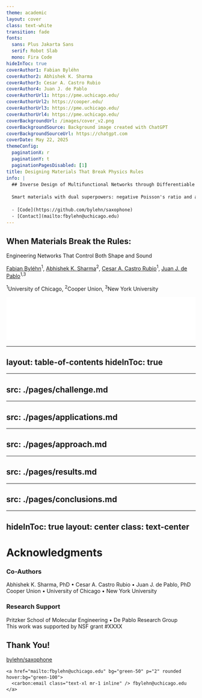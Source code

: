 ```yaml
---
theme: academic
layout: cover
class: text-white
transition: fade
fonts:
  sans: Plus Jakarta Sans
  serif: Robot Slab
  mono: Fira Code
hideInToc: true
coverAuthor1: Fabian Byléhn
coverAuthor2: Abhishek K. Sharma  
coverAuthor3: Cesar A. Castro Rubio
coverAuthor4: Juan J. de Pablo
coverAuthorUrl1: https://pme.uchicago.edu/
coverAuthorUrl2: https://cooper.edu/
coverAuthorUrl3: https://pme.uchicago.edu/
coverAuthorUrl4: https://pme.uchicago.edu/
coverBackgroundUrl: /images/cover_v2.png
coverBackgroundSource: Background image created with ChatGPT
coverBackgroundSourceUrl: https://chatgpt.com
coverDate: May 22, 2025
themeConfig:
  paginationX: r
  paginationY: t
  paginationPagesDisabled: [1]
title: Designing Materials That Break Physics Rules
info: |
  ## Inverse Design of Multifunctional Networks through Differentiable Optimization
  
  Smart materials with dual superpowers: negative Poisson's ratio and acoustic bandgaps
  
  - [Code](https://github.com/bylehn/saxophone)
  - [Contact](mailto:fbylehn@uchicago.edu)
---
```


<h2 style="max-width: 70%">When Materials Break the Rules:</h2>
Engineering Networks That Control Both Shape and Sound

<div class="absolute bottom-25 left-14 right-0 text-left">
  <p class="text-l">
    <a href="https://pme.uchicago.edu/" class="text-white hover:underline">Fabian Byléhn</a><sup>1</sup>, 
    <a href="https://cooper.edu/" class="text-white opacity-50 hover:underline">Abhishek K. Sharma</a><sup>2</sup>, 
    <a href="https://pme.uchicago.edu/" class="text-white opacity-50 hover:underline">Cesar A. Castro Rubio</a><sup>1</sup>, 
    <a href="https://pme.uchicago.edu/" class="text-white opacity-50 hover:underline">Juan J. de Pablo</a><sup>1,3</sup>
  </p>
  <p class="text-sm mt-2 opacity-80">
    <sup>1</sup>University of Chicago, <sup>2</sup>Cooper Union, <sup>3</sup>New York University
  </p>
</div>

<div class="abs-tl ml-0 my--20 flex gap-2 scale-75 origin-top-left">
  <a href="https://pme.uchicago.edu/" target="_blank" alt="PME"
    class="text-xl slidev-icon-btn opacity-50 !border-none !hover:text-white">
    <img src="/images/pme_logo_white.png" class="w-80 h-auto" />
  </a>
</div>

<div class="abs-tr mx-26 my-6 flex gap-2">
  <a href="https://github.com/bylehn/saxophone" target="_blank" alt="GitHub"
    class="text-xl slidev-icon-btn opacity-50 !border-none !hover:text-white">
    <carbon-logo-github />
  </a>
</div>

<div class="abs-tr mx-16 my-6 flex gap-2">
  <a href="/slides-export.pdf" target="_blank" alt="Slides"
    class="text-xl slidev-icon-btn opacity-50 !border-none !hover:text-white">
    <carbon-presentation-file />
  </a>
</div>

<div class="abs-tr m-6 flex gap-2">
  <a href="mailto:bylehn@uchicago.edu" target="_blank" alt="Contact"
    class="text-xl slidev-icon-btn opacity-50 !border-none !hover:text-white">
    <carbon-email />
  </a>
</div>

<!--
Good morning everyone! I'm Fabian Byléhn, a PhD candidate at PME. Today I'm excited to share how we're using AI to design materials that literally break the rules of physics.
-->

---
layout: table-of-contents
hideInToc: true
---

<!--
Here's what we'll cover in the next 12 minutes. Let's start with understanding what makes these materials special.
-->

---
src: ./pages/challenge.md
---

---
src: ./pages/applications.md
---

---
src: ./pages/approach.md
---

---
src: ./pages/results.md
---

---
src: ./pages/conclusions.md
---

---
hideInToc: true
layout: center
class: text-center
---

# Acknowledgments

<div bg="blue-50" p="4" rounded shadow m="b-6 t-4">
  <h3 text="blue-800" m="b-2">Co-Authors</h3>
  
  <div m="b-2">
    <span text="lg font-bold">Abhishek K. Sharma, PhD</span> • 
    <span text="lg font-bold">Cesar A. Castro Rubio</span> • 
    <span text="lg font-bold">Juan J. de Pablo, PhD</span>
  </div>
  
  <div text="gray-600 sm">Cooper Union • University of Chicago • New York University</div>
</div>

<div bg="green-50" p="4" rounded shadow m="b-6">
  <h3 text="green-800" m="b-2">Research Support</h3>
  
  <div>Pritzker School of Molecular Engineering • De Pablo Research Group</div>
  <div text="gray-600 sm" m="t-2">This work was supported by NSF grant #XXXX</div>
</div>

<div m="t-6">
  <h2 text="2xl" m="b-4">Thank You!</h2>
  
  <div flex="~ gap-4" justify="center">
    <a href="https://github.com/bylehn/saxophone" bg="blue-50" p="2" rounded hover:bg="blue-100">
      <carbon:logo-github class="text-xl mr-1 inline" /> bylehn/saxophone
    </a>
    
    <a href="mailto:fbylehn@uchicago.edu" bg="green-50" p="2" rounded hover:bg="green-100">
      <carbon:email class="text-xl mr-1 inline" /> fbylehn@uchicago.edu
    </a>
  </div>
</div>

<!--
I want to thank my co-authors for their invaluable contributions to this work. Abhishek brought expertise in materials optimization, Cesar helped develop the computational framework, and Professor de Pablo provided guidance throughout the project.

I'm also grateful to the entire De Pablo research group and the Pritzker School of Molecular Engineering for supporting this research.

Thank you for your attention! I'm happy to answer any questions.
-->